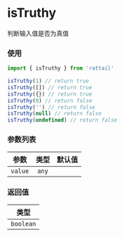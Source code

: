 # isTruthy

判断输入值是否为真值

### 使用

```ts
import { isTruthy } from 'rattail'

isTruthy(1) // return true
isTruthy([]) // return true
isTruthy({}) // return true
isTruthy(0) // return false
isTruthy('') // return false
isTruthy(null) // return false
isTruthy(undefined) // return false
```

### 参数列表

| 参数    | 类型  | 默认值 |
| ------- | :---: | -----: |
| `value` | `any` |        |

### 返回值

|   类型    |
| :-------: |
| `boolean` |
